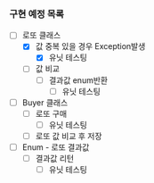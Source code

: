 ### 구현 예정 목록
- [ ] 로또 클래스
  - [X] 값 중복 있을 경우 Exception발생
    - [X] 유닛 테스팅
  - [ ] 값 비교
    - [ ] 결과값 enum반환
      - [ ] 유닛 테스팅
- [ ] Buyer 클래스
  - [ ] 로또 구매
    - [ ] 유닛 테스팅
  - [ ] 로또 값 비교 후 저장
- [ ] Enum - 로또 결과값
  - [ ] 결과값 리턴
    - [ ] 유닛 테스팅